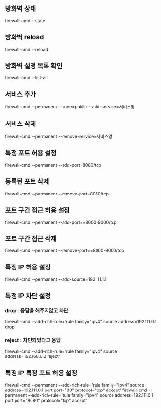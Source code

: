 ## 방화벽 상태
firewall-cmd --state

## 방화벽 reload
firewall-cmd --reload

## 방화벽 설정 목록 확인
firewall-cmd --list-all


## 서비스 추가
firewall-cmd --permanent --zone=public --add-service=서비스명

## 서비스 삭제
firewall-cmd --permanent --remove-service=서비스명


## 특정 포트 허용 설정
firewall-cmd --permanent --add-port=8080/tcp

## 등록된 포트 삭제
firewall-cmd --permanent --remove-port=8080/tcp

## 포트 구간 접근 허용 설정
firewall-cmd --permanent --add-port==8000-9000/tcp

## 포트 구간 접근 삭제
firewall-cmd --permanent --remove-port==8000-9000/tcp


## 특정 IP 허용 설정
firewall-cmd --permanent --add-source=192.111.1.1

## 특정 IP 차단 설정
### drop : 응답을 해주지않고 차단
firewall-cmd --add-rich-rule='rule family="ipv4" source address=192.111.0.1 drop'

### reject : 차단되었다고 응답
firewall-cmd --add-rich-rule='rule family="ipv4" source address=192.168.0.2 reject'

## 특정 IP 특정 포트 허용 설정
firewall-cmd --permanent --add-rich-rule='rule family="ipv4" source address=192.111.0.1 port port="80" protocol="tcp" accept'
firewall-cmd --permanent --add-rich-rule='rule family="ipv4" source address=192.111.0.1 port port="8080" protocol="tcp" accept'
